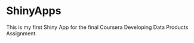 # ShinyApps

This is my first Shiny App for the final Coursera Developing Data Products Assignment.
